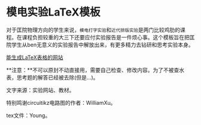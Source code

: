 # 模电实验LaTeX模板

对于匡院物理方向的学生来说，``模电打字实验``和``近代排版实验``是两门比较鸡肋的课程。在课程负担较重的大三下还要应付实验报告是一件烦心事。这个模板旨在把匡院学生从ben无意义的实验报告中解放出来，有更多精力去钻研和思考实验本身。

[能生成LaTeX表格的网站](https://www.tablesgenerator.com/)

**注意：**不可以原封不动直接用，需要自己检查、修改内容。为了不被查水表，思考题的解答已经被去除(但是...)。

文字来源：实验网站、教材。

特别鸣谢circuitikz电路图的作者：WilliamXu。

tex文件：Young。
